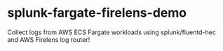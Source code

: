 # splunk-fargate-firelens-demo
Collect logs from AWS ECS Fargate workloads using splunk/fluentd-hec and AWS Firelens log router!
